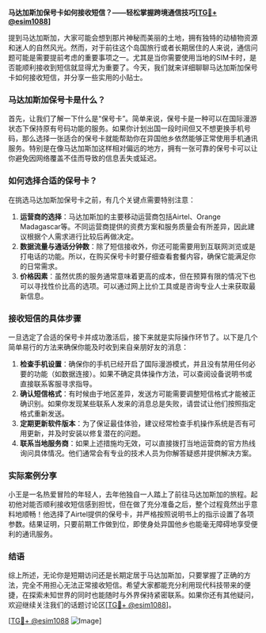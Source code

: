 **马达加斯加保号卡如何接收短信？——轻松掌握跨境通信技巧[[TG💪+ @esim1088](https://t.me/s/esim1088)]**

提到马达加斯加，大家可能会想到那片神秘而美丽的土地，拥有独特的动植物资源和迷人的自然风光。然而，对于前往这个岛国旅行或者长期居住的人来说，通信问题可能是需要提前考虑的重要事项之一。尤其是当你需要使用当地的SIM卡时，是否能顺利接收到短信就显得尤为重要了。今天，我们就来详细聊聊马达加斯加保号卡如何接收短信，并分享一些实用的小贴士。

### 马达加斯加保号卡是什么？

首先，让我们了解一下什么是“保号卡”。简单来说，保号卡是一种可以在国际漫游状态下保持原有号码功能的服务。如果你计划出国一段时间但又不想更换手机号码，那么选择一张适合的保号卡就能帮助你在异国他乡依然能够正常使用手机通讯服务。特别是在像马达加斯加这样相对偏远的地方，拥有一张可靠的保号卡可以让你避免因网络覆盖不佳而导致的信息丢失或延迟。

### 如何选择合适的保号卡？

在挑选马达加斯加保号卡之前，有几个关键点需要特别注意：

1. **运营商的选择**：马达加斯加的主要移动运营商包括Airtel、Orange Madagascar等。不同运营商提供的资费方案和服务质量会有所差异，因此建议根据个人需求进行比较后再做决定。
2. **数据流量与通话分钟数**：除了短信接收外，你还可能需要用到互联网浏览或是打电话的功能。所以，在购买保号卡时要仔细查看套餐内容，确保它能满足你的日常需求。
3. **价格因素**：虽然优质的服务通常意味着更高的成本，但在预算有限的情况下也可以寻找性价比高的选项。可以通过网上比价工具或是咨询专业人士来获取最新信息。

### 接收短信的具体步骤

一旦选定了合适的保号卡并成功激活后，接下来就是实际操作环节了。以下是几个简单易行的方法来确保你能及时收到来自亲朋好友的消息：

1. **检查手机设置**：确保你的手机已经开启了国际漫游模式，并且没有禁用任何必要的功能（如数据连接）。如果不确定具体操作方法，可以查阅设备说明书或直接联系客服寻求指导。
2. **确认短信格式**：有时候由于地区差异，发送方可能需要调整短信格式才能被正确识别。如果你发现某些联系人发来的消息总是失败，请尝试让他们按照指定格式重新发送。
3. **定期更新软件版本**：为了保证最佳体验，建议经常检查手机操作系统是否有可用更新，并及时安装以修复潜在的问题。
4. **联系当地服务商**：如果上述措施均无效，可以直接拨打当地运营商的官方热线询问具体情况。他们通常会有专业的技术人员为你解答疑惑并提供解决方案。

### 实际案例分享

小王是一名热爱冒险的年轻人，去年他独自一人踏上了前往马达加斯加的旅程。起初他对能否顺利接收短信感到担忧，但在做了充分准备之后，整个过程竟然出乎意料地顺畅！他选择了Airtel提供的保号卡，并严格按照说明书上的指示设置了各项参数。结果证明，只要前期工作做到位，即使身处异国他乡也能毫无障碍地享受便利的通讯服务。

### 结语

综上所述，无论你是短期访问还是长期定居于马达加斯加，只要掌握了正确的方法，完全不用担心无法正常接收短信。希望大家都能充分利用现代科技带来的便捷，在探索未知世界的同时也能随时与外界保持紧密联系。如果你还有其他疑问，欢迎继续关注我们的话题讨论区[[TG💪+ @esim1088](https://t.me/s/esim1088)]。

[[TG💪+ @esim1088](https://t.me/s/esim1088) ![Image](https://i.postimg.cc/4NQfJmqS/Snipaste-2025-05-13-00-14-12.png)]